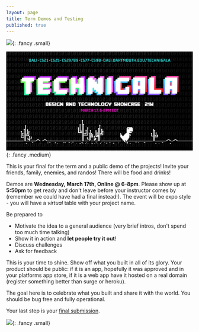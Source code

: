 ```yaml
---
layout: page
title: Term Demos and Testing
published: true
---
```



![](img/endofterm.gif){: .fancy .small}

![](img/Technigala21W.png){: .fancy .medium}

This is your final for the term and a public demo of the projects! Invite your friends, family, enemies, and randos!  There will be food and drinks!

Demos are **Wednesday, March 17th, Online @ 6-8pm**. Please show up at **5:50pm** to get ready and don't leave before your instructor comes by (remember we could have had a final instead!).  The event will be expo style - you will have a *virtual* table with your project name. 

<!-- Come early to clean up your screens and set things up. -->

Be prepared to
* Motivate the idea to a general audience (very brief intros, don't spend too much time talking)
* Show it in action and __let people try it out__!
* Discuss challenges
* Ask for feedback

<!-- ## For 98.02: Your Final DEMO! -->

This is your time to shine.  Show off what you built in all of its glory.  Your product should be public: if it is an app, hopefully it was approved and in your platforms app store, if it is a web app have it hosted on a real domain (register something better than surge or heroku). 

<!-- If you have time, print out some business cards at Gnomon if you want to get users onto your platform. -->

The goal here is to celebrate what you built and share it with the world.  You should be bug free and fully operational.

Your last step is your [final submission](t2-summary.md).

<!-- ## For 98.01: Focus on MPV and TESTING

Demos should be MVP - showcase features that are essential for your project and focus on getting those working. IE, what is the core thing that your project does — you don't need any extra stuff like settings, edge cases, unnecessary fields, etc —  but you do need the main idea to come across and be testable.  If you need help prioritizing, slack me!

Your product needs to be usable by the public.  If it is an app get it on testflight for ios, or unlisted on google play store so people can try it, if a website get it deployed on a public domain. Have some devices on hand so people can demo that way also.

You'll want to be able to observe and keep notes on how people use what you've built - have a form with some questions.  Don't ask general questions like "would you use this?". Ask more specific questions that you want resolved.  Do you prefer a slider or a dropdown?  How would you use this product?  You’ll use this feedback to start the next term so this is important.  Don't forget to collect data.  Also keep good observational notes that are more than,  "it seemed people liked it", and more like, "30% of users attempted clicking button 3 when it wasn't enabled".  Be creepy, watch people interact with your product.

Grades for this term will be "ONGOING" in banner.

To Turn In for 98.01:
* fill out team form
* submit short short super short what went well / what didn't
* summarize your user testing and feedback on a new wiki page on your repo `user testing 18w`- record as much as you can remember. -->


![](http://i.giphy.com/p9O75RBS946He.gif){: .fancy .small}
